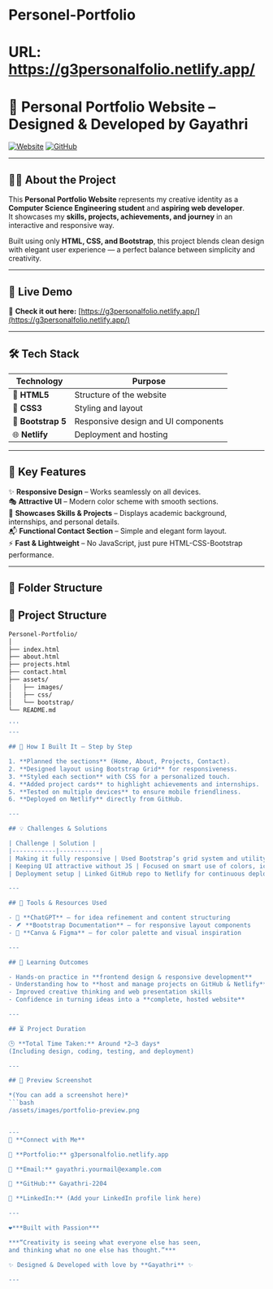 # Personel-Portfolio
# URL: https://g3personalfolio.netlify.app/

# 🌟 Personal Portfolio Website – Designed & Developed by Gayathri

[![Website](https://img.shields.io/badge/Live%20Website-Visit-blue?style=for-the-badge&logo=netlify)](https://g3personalfolio.netlify.app/)
[![GitHub](https://img.shields.io/badge/View%20Code-GitHub-black?style=for-the-badge&logo=github)](https://github.com/Gayathri-2204/Personel-Portfolio)

---

## 👩‍💻 About the Project

This **Personal Portfolio Website** represents my creative identity as a **Computer Science Engineering student** and **aspiring web developer**.  
It showcases my **skills, projects, achievements, and journey** in an interactive and responsive way.

Built using only **HTML, CSS, and Bootstrap**, this project blends clean design with elegant user experience — a perfect balance between simplicity and creativity.

---

## 🚀 Live Demo

🔗 **Check it out here:** [https://g3personalfolio.netlify.app/](https://g3personalfolio.netlify.app/)

---

## 🛠️ Tech Stack

| Technology | Purpose |
|-------------|----------|
| 🧱 **HTML5** | Structure of the website |
| 🎨 **CSS3** | Styling and layout |
| 💎 **Bootstrap 5** | Responsive design and UI components |
| 🌐 **Netlify** | Deployment and hosting |

---

## 🎯 Key Features

✨ **Responsive Design** – Works seamlessly on all devices.  
🎭 **Attractive UI** – Modern color scheme with smooth sections.  
🧠 **Showcases Skills & Projects** – Displays academic background, internships, and personal details.  
📬 **Functional Contact Section** – Simple and elegant form layout.  
⚡ **Fast & Lightweight** – No JavaScript, just pure HTML-CSS-Bootstrap performance.  

---

## 📁 Folder Structure

## 🧩 Project Structure

```bash
Personel-Portfolio/
│
├── index.html
├── about.html
├── projects.html
├── contact.html
├── assets/
│   ├── images/
│   ├── css/
│   └── bootstrap/
└── README.md

'''
---

## 🧱 How I Built It – Step by Step

1. **Planned the sections** (Home, About, Projects, Contact).  
2. **Designed layout using Bootstrap Grid** for responsiveness.  
3. **Styled each section** with CSS for a personalized touch.  
4. **Added project cards** to highlight achievements and internships.  
5. **Tested on multiple devices** to ensure mobile friendliness.  
6. **Deployed on Netlify** directly from GitHub.  

---

## 💡 Challenges & Solutions

| Challenge | Solution |
|------------|-----------|
| Making it fully responsive | Used Bootstrap’s grid system and utility classes |
| Keeping UI attractive without JS | Focused on smart use of colors, icons, and spacing |
| Deployment setup | Linked GitHub repo to Netlify for continuous deployment |

---

## 🤖 Tools & Resources Used

- 🧠 **ChatGPT** – for idea refinement and content structuring  
- 🪶 **Bootstrap Documentation** – for responsive layout components  
- 🎨 **Canva & Figma** – for color palette and visual inspiration  

---

## 📘 Learning Outcomes

- Hands-on practice in **frontend design & responsive development**  
- Understanding how to **host and manage projects on GitHub & Netlify**  
- Improved creative thinking and web presentation skills  
- Confidence in turning ideas into a **complete, hosted website**

---

## ⏳ Project Duration

🕒 **Total Time Taken:** Around *2–3 days*  
(Including design, coding, testing, and deployment)

---

## 📸 Preview Screenshot

*(You can add a screenshot here)*  
```bash
/assets/images/portfolio-preview.png


---
💬 **Connect with Me**

💼 **Portfolio:** g3personalfolio.netlify.app

📧 **Email:** gayathri.yourmail@example.com

🐙 **GitHub:** Gayathri-2204

🔗 **LinkedIn:** (Add your LinkedIn profile link here)

---

❤️***Built with Passion***

***“Creativity is seeing what everyone else has seen,
and thinking what no one else has thought.”***

✨ Designed & Developed with love by **Gayathri** ✨

---

